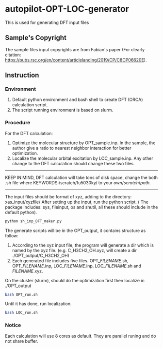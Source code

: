 # autopilot-OPT-LOC-generator
This is used for generating DFT input files

## Sample's Copyright

The sample files input copyrights are from Fabian's paper (For clearly citation: https://pubs.rsc.org/en/content/articlelanding/2019/CP/C8CP06620E). 

## Instruction
### Environment
1. Default python environment and bash shell to create DFT (ORCA) calculation script.
2. The script running environment is based on slurm.

### Procedure
For the DFT calculation:
1. Optimize the molecular structure by OPT_sample.inp. In the sample, the author give a ratio to nearest neighbor interaction for better optimization.
2. Localize the molecular orbital excitation by LOC_sample.inp.
Any other change to the DFT calculation should change these two files.
*******************************************
KEEP IN MIND,
DFT calculation will take tons of disk space,
change the both .sh file where KEYWORDS:/scratch/fu5030ky/ to your $own/scratch/path$.
********************************************



The input files should be format of xyz, adding to the directory: xas_input/xyzfile/
After setting up the input, run the python script. ( The package includes: sys, fileinput, os and shutil, all these should include in the default python).
```bash
python sh_inp_DFT_maker.py
```
The generate scripts will be in the OPT_output, it contains structure as follow:
1. According to the xyz input file, the program will generate a dir which is named by the xyz file. (e.g. C_H3CH2_OH.xyz, will create a dir ./OPT_output/C_H3CH2_OH)
2. Each generated file includes five files. OPT_$FILENAME$.sh, OPT_$FILENAME$.inp, LOC_$FILENAME$.inp, LOC_$FILENAME$.sh and $FILENAME$.xyz.

On the cluster (slurm), should do the optimization first then localize in ./OPT_output
```bash
bash OPT_run.sh
```
Until it has done, run localization.
```bash
bash LOC_run.sh
```
### Notice
Each calculation will use 8 cores as default. They are parallel runing and do not share buffer.



